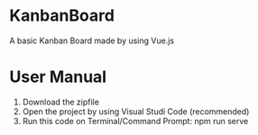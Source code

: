 # KanbanBoard
A basic Kanban Board made by using Vue.js

# User Manual
1. Download the zipfile
2. Open the project by using Visual Studi Code (recommended)
3. Run this code on Terminal/Command Prompt: npm run serve
